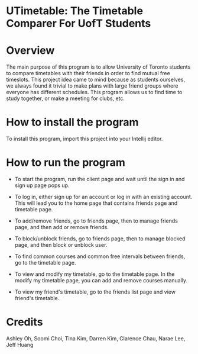 # UTimetable: The Timetable Comparer For UofT Students 

# Overview
The main purpose of this program is to allow University of Toronto students to compare timetables with their friends in 
order to find mutual free timeslots. This project idea came to mind because as students ourselves, we always found it 
trivial to make plans with large friend groups where everyone has different schedules. This program allows us to find
time to study together, or make a meeting for clubs, etc.

# How to install the program
To install this program, import this project into your Intellij editor.

# How to run the program
- To start the program, run the client page and wait until the sign in and sign up page pops up. 

- To log in, either sign up for an account or log in with an existing account. This will lead you to the home page that contains friends page and timetable page.

- To add/remove friends, go to friends page, then to manage friends page, and then add or remove friends.

- To block/unblock friends, go to friends page, then to manage blocked page, and then block or unblock user.

- To find common courses and common free intervals between friends, go to the timetable page.

- To view and modify my timetable, go to the timetable page. In the modify my timetable page, you can add and remove courses manually.

- To view my friend's timetable, go to the friends list page and view friend's timetable. 

# Credits

Ashley Oh, Soomi Choi, Tina Kim, Darren Kim, Clarence Chau, Narae Lee, Jeff Huang 





